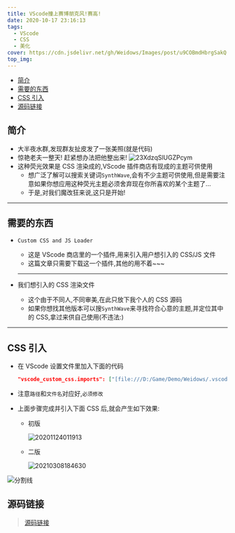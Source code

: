 ```yaml
---
title: VScode撞上赛博朋克风!赛高!
date: 2020-10-17 23:16:13
tags:
  - VScode
  - CSS
  - 美化
cover: https://cdn.jsdelivr.net/gh/Weidows/Images/post/u9COBmdHbrgSakQ.jpg
top_img:
---
```


<!--
 * @Author: Weidows
 * @LastEditors: Weidows
 * @LastEditTime: 2021-03-21 17:03:29
 * @FilePath: \Weidowsd:\Game\Github\Blog-private\source\_posts\tools\vscode\custom_css.md
-->

- [简介](#简介)
- [需要的东西](#需要的东西)
- [CSS 引入](#css-引入)
- [源码链接](#源码链接)

## 简介

- 大半夜水群,发现群友扯皮发了一张美照(就是代码)
- 惊艳老夫一整天! 赶紧想办法把他整出来!
  ![23XdzqSlUGZPcym](https://cdn.jsdelivr.net/gh/Weidows/Images/post/jkVQ7r2LuKMx8EB.jpg)
- 这种荧光效果是 CSS 渲染成的,VScode 插件商店有现成的主题可供使用
  - 想广泛了解可以搜索关键词`SynthWave`,会有不少主题可供使用,但是需要注意如果你想应用这种荧光主题必须舍弃现在你所喜欢的某个主题了...
  - 于是,对我们魔改狂来说,这只是开始!

---

## 需要的东西

- `Custom CSS and JS Loader`

  - 这是 VScode 商店里的一个插件,用来引入用户想引入的 CSS/JS 文件
  - 这篇文章只需要下载这一个插件,其他的用不着~~~

  ***

- 我们想引入的 CSS 渲染文件
  - 这个由于不同人,不同审美,在此只放下我个人的 CSS 源码
  - 如果你想找其他版本可以搜`SynthWave`来寻找符合心意的主题,并定位其中的 CSS,拿过来供自己使用(不违法:)

---

## CSS 引入

- 在 VScode 设置文件里加入下面的代码

  ```json
  "vscode_custom_css.imports": ["[file:///D:/Game/Demo/Weidows/.vscode/lights-on.css](https://cdn.jsdelivr.net/gh/Weidows/Weidows/.vscode/lights-on.css)"]
  ```

- 注意`路径`和`文件名`对应好,`必须修改`
- 上面步骤完成并引入下面 CSS 后,就会产生如下效果:

  - 初版

    ![20201124011913](https://cdn.jsdelivr.net/gh/Weidows/Images/post/Mue7ZD5zR1vCkLf.jpg)

  - 二版

    <img src="https://cdn.jsdelivr.net/gh/Weidows/Images/post/20210308184630.png" alt="20210308184630" />

<a>![分割线](https://cdn.jsdelivr.net/gh/Weidows/Images/img/divider.png)</a>

## 源码链接

> [源码链接](https://github.com/Weidows-projects/weidows-beautify-pack/blob/main/css/lights-on.css)
